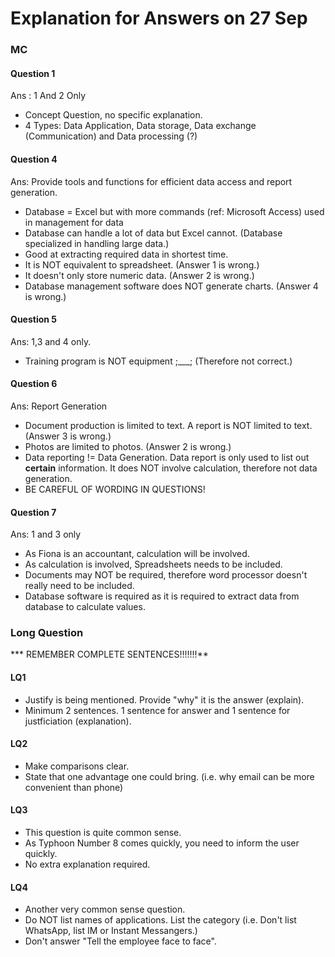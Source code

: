 # Explanation for Answers on 27 Sep #

### MC ###

#### Question 1 ####
Ans : 1 And 2 Only 
- Concept Question, no specific explanation.
- 4 Types: Data Application, Data storage, Data exchange (Communication) and Data processing (?)

#### Question 4 ####
Ans: Provide tools and functions for efficient data access and report generation.
- Database = Excel but with more commands (ref: Microsoft Access) used in management for data
- Database can handle a lot of data but Excel cannot. (Database specialized in handling large data.)
- Good at extracting required data in shortest time.
- It is NOT equivalent to spreadsheet. (Answer 1 is wrong.)
- It doesn't only store numeric data. (Answer 2 is wrong.)
- Database management software does NOT generate charts. (Answer 4 is wrong.)

#### Question 5 ####
Ans: 1,3 and 4 only.
- Training program is NOT equipment ;___; (Therefore not correct.)

#### Question 6 ####
Ans: Report Generation 
- Document production is limited to text. A report is NOT limited to text. (Answer 3 is wrong.)
- Photos are limited to photos. (Answer 2 is wrong.)
- Data reporting != Data Generation. Data report is only used to list out **certain** information. It does NOT involve calculation, therefore not data generation.
- BE CAREFUL OF WORDING IN QUESTIONS!

#### Question 7 ####
Ans: 1 and 3 only
- As Fiona is an accountant, calculation will be involved.
- As calculation is involved, Spreadsheets needs to be included.
- Documents may NOT be required, therefore word processor doesn't really need to be included.
- Database software is required as it is required to extract data from database to calculate values.

### Long Question ###
*** REMEMBER COMPLETE SENTENCES!!!!!!!**

#### LQ1 ####
- Justify is being mentioned. Provide "why" it is the answer (explain). 
- Minimum 2 sentences. 1 sentence for answer and 1 sentence for justficiation (explanation).

#### LQ2 ####
- Make comparisons clear.
- State that one advantage one could bring. (i.e. why email can be more convenient than phone)

#### LQ3 ####
- This question is quite common sense. 
- As Typhoon Number 8 comes quickly, you need to inform the user quickly.
- No extra explanation required.

#### LQ4 ####
- Another very common sense question.
- Do NOT list names of applications. List the category (i.e. Don't list WhatsApp, list IM or Instant Messangers.)
- Don't answer "Tell the employee face to face".